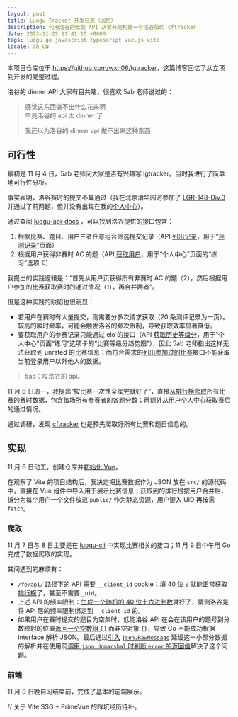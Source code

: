 ```yaml
---
layout: post
title: Luogu Tracker 开发日志（回忆）
description: 利用洛谷的低能 API 从零开始构建一个洛谷版的 cftracker
date: 2023-11-25 11:41:10 +0800
tags: luogu go javascript typescript vue.js vite
locale: zh_CN
---
```


本项目仓库位于 <https://github.com/wxh06/lgtracker>，这篇博客回忆了从立项到开发的完整过程。

洛谷的 dinner API 大家有目共睹，很喜欢 5ab 老师说过的：

> 感觉这东西做不出什么花来啊<br />毕竟洛谷的 api 太 dinner 了
>
> 我还以为洛谷的 dinner api 做不出来这种东西

## 可行性

最初是 11 月 4 日，5ab 老师问大家是否有兴趣写 lgtracker。当时我进行了简单地可行性分析。

事实表明，洛谷赛时的提交不算通过（我在北京清华园时参加了 [LGR-148-Div.3](https://www.luogu.com.cn/contest/101050#scoreboard) 并通过了前两题，但并没有出现在我的[个人中心](https://www.luogu.com.cn/user/108135#practice)）。

通过查阅 [luogu-api-docs](https://0f-0b.github.io/luogu-api-docs/) ，可以找到洛谷提供的接口包含：

1. 根据比赛、题目、用户三者任意组合筛选提交记录（API [列出记录](https://0f-0b.github.io/luogu-api-docs/records#列出记录)，用于“[评测记录](https://www.luogu.com.cn/record/list)”页面）
2. 根据用户获得非赛时 AC 的题（API [获取用户](https://0f-0b.github.io/luogu-api-docs/users#获取用户)，用于“个人中心”页面的“练习”选项卡）

我提出的实践逻辑是：“首先从用户页获得所有非赛时 AC 的题（2），然后根据用户参加的比赛获取赛时的通过情况（1），再合并两者”。

但是这种实践的缺陷也很明显：

- 若用户在赛时有大量提交，则需要分多次请求获取（20 条测评记录为一页）。较高的瞬时频率，可能会触发洛谷的频次限制，导致获取效率显著降低。
- 要获取用户的参赛记录只能通过 elo 的接口（API [获取历史等级分](https://0f-0b.github.io/luogu-api-docs/users#获取历史等级分)，用于“个人中心”页面“练习”选项卡的“比赛等级分趋势图”），因此 5ab 老师指出这样无法获取到 unrated 的比赛信息；而符合需求的[列出参加过的比赛](https://0f-0b.github.io/luogu-api-docs/contests#列出参加的比赛)接口不能获取当前登录用户以外他人的数据。

> 5ab：哎洛谷的 api。

11 月 6 日周一，我提出“按比赛一次性全爬完就好了”，直接[从排行榜爬取](https://0f-0b.github.io/luogu-api-docs/contests#获取排行榜)所有比赛的赛时数据，包含每场所有参赛者的各题分数；再额外从用户个人中心获取赛后的通过情况。

通过调研，发现 [cftracker](https://github.com/mbashem/cftracker) 也是预先爬取好所有比赛和题目信息的。

## 实现

11 月 6 日动工，创建仓库并[初始化 Vue](https://github.com/wxh06/lgtracker/commit/43fdea5e68b64a2c3e090b3814a4092cf7f8455b)。

在观察了 Vite 的项目结构后，我决定把比赛数据作为 JSON 放在 `src/` 的源代码中，直接在 Vue 组件中导入用于展示比赛信息；获取到的排行榜按用户合并后，拆分为每个用户一个文件放进 `public/` 作为静态资源，用户键入 UID 再按需 `fetch`。

### 爬取

11 月 7 日与 8 日主要是在 [luogu-cli](https://github.com/wxh06/luogu-cli) 中实现比赛相关的接口；11 月 9 日中午用 Go 完成了数据爬取的实现。

其间遇到的麻烦有：

- `/fe/api/` 路径下的 API 需要 `__client_id` cookie：[填 40 位 `0`](https://github.com/wxh06/luogu-cli/blob/a3113a9755c90544a9db33db2920428ff3c8ff46/pkg/luogu/request.go#L29) 就能正常[获取排行榜](https://0f-0b.github.io/luogu-api-docs/contests#获取排行榜)了，甚至不需要 `_uid`。
- 上述 API 的频率限制：[生成一个随机的 40 位十六进制数](https://github.com/wxh06/luogu-cli/blob/2880147e066b5a2b47a734531fd952b010ebb9d4/pkg/luogu/request.go#L34-L38)就好了，猜测洛谷是将 API 层的频率限制绑定到 `__client_id` 的。
- 如果用户在赛时提交的题目为空集时，低能洛谷 API 在会在该用户的题号到分数映射的位置[返回一个空数组 `[]`](https://github.com/0f-0b/luogu-api-docs/blob/3556d6d815035537d8055631c24988d0f8519809/luogu-api.d.ts#L552) 而非空对象 `{}`，导致 Go 不能成功根据 interface 解析 JSON。最后通过[引入](https://github.com/wxh06/luogu-cli/commit/526d3c9e6f64a300a7e9548c1b70efa84eba44f6) [`json.RawMessage`](https://pkg.go.dev/encoding/json#RawMessage) 延缓这一小部分数据的解析并在使用前[调用 `json.Unmarshal` 时判断 `error` 的返回值](https://github.com/wxh06/lgtracker/blob/70e926cd59e10315288831ec66f02fb2d034efff/fetch.go#L44-L47)解决了这个问题。

### 前端

11 月 9 日晚自习结束前，完成了基本的前端展示。

// 关于 Vite SSG + PrimeVue 的踩坑经历待补。
